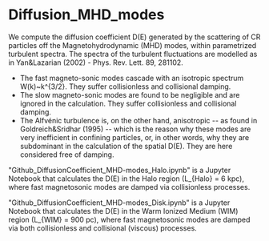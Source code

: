 # Diffusion_MHD_modes
We compute the diffusion coefficient D(E) generated by the scattering of CR particles off the Magnetohydrodynamic (MHD) modes, within parametrized turbulent spectra.
The spectra of the turbulent fluctuations are modelled as in Yan&Lazarian (2002) - Phys. Rev. Lett. 89, 281102. 

- The fast magneto-sonic modes cascade with an isotropic spectrum W(k)~k^{3/2}. They suffer collisionless and collisional damping.
- The slow magneto-sonic modes are found to be negligible and are ignored in the calculation. They suffer collisionless and collisional damping.
- The Alfvénic turbulence is, on the other hand, anisotropic -- as found in Goldreich&Sridhar (1995) -- which is the reason why these modes are very inefficient in confining particles, or, in other words, why they are subdominant in the calculation of the spatial D(E). They are here considered free of damping.


"Github_DiffusionCoefficient_MHD-modes_Halo.ipynb" is a Jupyter Notebook that calculates the D(E) in the Halo region (L_{Halo} = 6 kpc), where fast magnetosonic modes are damped via collisionless processes.

"Github_DiffusionCoefficient_MHD-modes_Disk.ipynb" is a Jupyter Notebook that calculates the D(E) in the Warm Ionized Medium (WIM) region (L_{WIM} = 900 pc), where fast magnetosonic modes are damped via both collisionless and collisional (viscous) processes.


